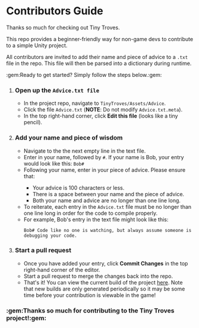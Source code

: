 <h1>Contributors Guide</h1>
<p>Thanks so much for checking out Tiny Troves.</p>
<p>This repo provides a beginner-friendly way for non-game devs to contribute to a simple Unity project.</p>
<p>All contributors are invited to add their name and piece of advice to a <code>.txt</code> file in the repo. This file will then be parsed into a dictionary during runtime.</p>
<p>:gem:Ready to get started? Simply follow the steps below.:gem:</p>
<ol>
<li><h3>Open up the <code>Advice.txt file</code></h3></li>
<ul>
  <li>In the project repo, navigate to <code>TinyTroves/Assets/Advice</code>.
    <li>Click the file <code>Advice.txt</code> (<b>NOTE</b>: Do not modify <code>Advice.txt.meta</code>).</li>
  <li>In the top right-hand corner, click <b>Edit this file</b> (looks like a tiny pencil).</li>
</ul>
  <li><h3>Add your name and piece of wisdom</h3></li>
  <ul>
  <li>Navigate to the the next empty line in the text file.</li>
  <li>Enter in your name, followed by <code>#</code>. If your name is Bob, your entry would look like this: <code>Bob#</code></li>
  <li>Following your name, enter in your piece of advice. Please ensure that:</li>
    <ul>
  <li>Your advice is 100 characters or less.</li>
      <li>There is a space between your name and the piece of advice.</li>
      <li>Both your name and advice are no longer than one line long.</li>
  </ul>
    <li>To reiterate, each entry in the <code>Advice.txt</code> file must be no longer than one line long in order for the code to compile properly.</li>
    <li>For example, Bob's entry in the text file might look like this: 
      <p></p><code>Bob# Code like no one is watching, but always assume someone is debugging your code.</code></p>
  </ul>
  <li><h3>Start a pull request</h3></li>
    <ul>
  <li>Once you have added your entry, click <b>Commit Changes</b> in the top right-hand corner of the editor.</li>
  <li>Start a pull request to merge the changes back into the repo.</li>
  <li>That's it! You can view the current build of the project <a href="https://mystic-mill-games.itch.io/tiny-troves-of-dev-wisdom">here</a>. Note that new builds are only generated periodically so it may be some time before your contribution is viewable in the game!</li>
  
</ul>
</ol>
<h3>:gem:Thanks so much for contributing to the Tiny Troves project!:gem:</h3>
